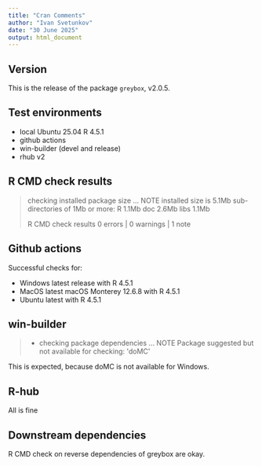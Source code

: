 ```yaml
---
title: "Cran Comments"
author: "Ivan Svetunkov"
date: "30 June 2025"
output: html_document
---
```


## Version
This is the release of the package `greybox`, v2.0.5.


## Test environments
* local Ubuntu 25.04 R 4.5.1
* github actions
* win-builder (devel and release)
* rhub v2


## R CMD check results
> checking installed package size ... NOTE
>    installed size is  5.1Mb
>    sub-directories of 1Mb or more:
>      R      1.1Mb
>      doc    2.6Mb
>      libs   1.1Mb
>
>R CMD check results
>0 errors | 0 warnings | 1 note


## Github actions
Successful checks for:

- Windows latest release with R 4.5.1
- MacOS latest macOS Monterey 12.6.8 with R 4.5.1
- Ubuntu latest with R 4.5.1


## win-builder
>* checking package dependencies ... NOTE
>Package suggested but not available for checking: 'doMC'

This is expected, because doMC is not available for Windows.


## R-hub
All is fine

## Downstream dependencies
R CMD check on reverse dependencies of greybox are okay.
